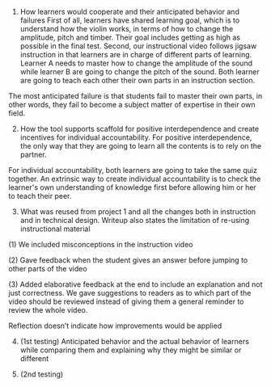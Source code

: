 1. How learners would cooperate and their anticipated behavior and failures
First of all, learners have shared learning goal, which is to understand how the violin works, in terms of how to change the amplitude, pitch and timber. Their goal includes getting as high as possible in the final test. 
Second, our instructional video follows jigsaw instruction in that learners are in charge of different parts of learning. Learner A needs to master how to change the amplitude of the sound while learner B are going to change the pitch of the sound. Both learner are going to teach each other their own parts in an instruction section.

The most anticipated failure is that students fail to master their own parts, in other words, they fail to become a subject matter of expertise in their own field. 

2. How the tool supports scaffold for positive interdependence and create incentives for individual accountability.
For positive interdependence, the only way that they are going to learn all the contents is to rely on the partner. 

For individual accountability, both learners are going to take the same quiz together. An extrinsic way to create individual accountability is to check the learner's own understanding of knowledge first before allowing him or her to teach their peer.


3. What was reused from project 1 and all the changes both in instruction and in technical design. 
Writeup also states the limitation of re-using instructional material

(1) We included misconceptions in the instruction video

(2) Gave feedback when the student gives an answer before jumping to other parts of the video

(3) Added elaborative feedback at the end to include an explanation and not just correctness. We gave suggestions to readers as to which part of the video should be reviewed instead of giving them a general reminder to review the whole video. 



Reflection doesn’t indicate how improvements would be applied 


4. (1st testing) Anticipated behavior and the actual behavior of learners 
while comparing them and explaining why they might be similar or different

5. (2nd testing)

